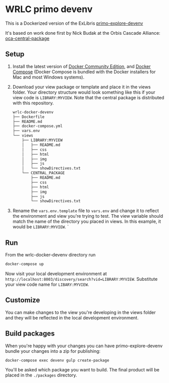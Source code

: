 # WRLC primo devenv

This is a Dockerized version of the ExLibris [primo-explore-devenv](https://github.com/ExLibrisGroup/primo-explore-devenv) 

It's based on work done first by Nick Budak at the Orbis Cascade Alliance: [oca-central-package](https://github.com/alliance-pcsg/oca-central-package)

## Setup

1. Install the latest version of [Docker Community Edition](https://www.docker.com/community-edition#/download), and [Docker Compose](https://docs.docker.com/compose/install/#install-compose) (Docker Compose is bundled with the Docker installers for Mac and most Windows systems).
2. Download your view package or template and place it in the views folder. Your directory structure would look something like this if your view code is `LIBRARY:MYVIEW`. Note that the central package is distributed with this repository.

    ```bash
    wrlc-docker-devenv
    ├── Dockerfile
    ├── README.md
    ├── docker-compose.yml
    ├── vars.env
    └── views
        ├── LIBRARY:MYVIEW
        │   ├── README.md
        │   ├── css
        │   ├── html
        │   ├── img
        │   ├── js
        │   └── showDirectives.txt
        └── CENTRAL_PACKAGE
            ├── README.md
            ├── css
            ├── html
            ├── img
            ├── js
            └── showDirectives.txt
    ```
3. Rename the `vars.env.template` file to `vars.env` and change it to reflect the environment and view you're trying to test. The view variable should match the name of the directory you placed in views. In this example, it would be `LIBRARY:MYVIEW`.
`
## Run
From the wrlc-docker-devenv directory run 
```bash
docker-compose up
```
Now visit your local development environment at `http://localhost:8003/discovery/search?vid=LIBRARY:MYVIEW`. Substitute your view code name for `LIBARY:MYVIEW`.
## Customize
You can make changes to the view you're developing in the views folder and they will be reflected in the local development environment.
## Build packages
When you're happy with your changes you can have primo-explore-devenv bundle your changes into a zip for publishing:
```bash
docker-compose exec devenv gulp create-package
```
You'll be asked which package you want to build. The final product will be placed in the `./packages` directory.
